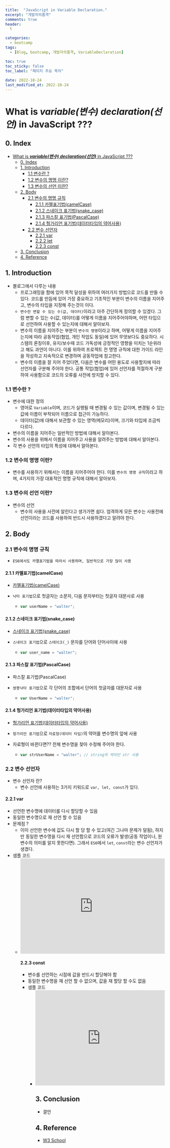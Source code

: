 ```yaml
---
title:  "JavaScript in Variable Declaration."
excerpt: "개발자의품격"
comments: true
header:
  t

categories:
  - bootcamp
tags:
  - [Blog, bootcamp, 개발자의품격, VariableDeclaration]

toc: true
toc_sticky: false
toc_label: "페이지 주요 목차" 
 
date: 2022-10-24
last_modified_at: 2022-10-24
---
```


# What is ***variable(변수) declaration(선언)*** in JavaScript ???

## 0. Index

- [What is ***variable(변수) declaration(선언)*** in JavaScript ???](#what-is-variable변수-declaration선언-in-javascript-)
  - [0. Index](#0-index)
  - [1. Introduction](#1-introduction)
    - [1.1 변수란 ?](#11-변수란-)
    - [1.2 변수의 명명 이란?](#12-변수의-명명-이란)
    - [1.3 변수의 선언 이란?](#13-변수의-선언-이란)
  - [2. Body](#2-body)
    - [2.1 변수의 명명 규칙](#21-변수의-명명-규칙)
      - [2.1.1 카멜표기법(camelCase)](#211-카멜표기법camelcase)
      - [2.1.2 스네이크 표기법(snake_case)](#212-스네이크-표기법snake_case)
      - [2.1.3 파스칼 표기법(PascalCase)](#213-파스칼-표기법pascalcase)
      - [2.1.4 헝가리언 표기법(데이터타입의 약어사용)](#214-헝가리언-표기법데이터타입의-약어사용)
    - [2.2 변수 선언자](#22-변수-선언자)
      - [2.2.1 var](#221-var)
      - [2.2.2 let](#222-let)
      - [2.2.3 const](#223-const)
  - [3. Conclusion](#3-conclusion)
  - [4. Reference](#4-reference)

## 1. Introduction 

- 블로그에서 다루는 내용
  - 프로그래밍을 함에 있어 목적 달성을 위하여 여러가지 방법으로 코드를 만들 수 있다. 코드를 만듬에 있어 가장 중요하고 기초적인 부분이 변수의 이름을 지어주고, 변수의 타입을 지정해 주는것이 이다.
  - `변수란 변할 수 있는 수(값, 데이터)`이라고 아주 간단하게 정의할 수 있겠다. 그럼 변할 수 있는 수(값, 데이터)를 어떻게 이름을 지어주어야하며, 어떤 타입으로 선언하여 사용할 수 있는지에 대해서 알아보자.
  - 변수의 이름을 지어주는 부분이 `변수의 명명`이라고 하며, 어떻게 이름을 지어주는지에 따라 공동작업(협업, 개인 작업도 동일)에 있어 무엇보다도 중요하다. 시스템의 론칭이후, 유지/보수때 코드 가독성에 긍정적인 영향을 미치는 1순위라고 해도 과언이 아니다. 이를 위하여 프로젝트 전 명명 규칙에 대한 가이드 라인을 작성하고 지속적으로 변경하며 공동작업에 참고한다.
  - 변수의 이름을 잘 지어 주었다면, 다음은 변수를 어떤 용도로 사용할지에 따라 선언자를 구분해 주어야 한다. 공통 작업(협업)에 있어 선언자를 적절하게 구분하여 사용함으로 코드의 오류를 사전에 방지할 수 있다.

### 1.1 변수란 ?

- 변수에 대한 정의
  - 영어로 `Variable`이며, 코드가 실행될 때 변경될 수 있는 값이며, 변경될 수 있는 값에 이름이 부착되어 이름으로 접근이 가능하다.
  - 데이터(값)에 대해서 보관할 수 있는 영역(메모리)이며, 크기와 타입에 조금씩 다르다.
- 변수의 이름을 지어주는 일반적인 방법에 대해서 알아본다.
- 변수의 사용을 위해서 이름을 지어주고 사용을 알려주는 방법에 대해서 알아본다.
- 각 변수 선언의 타입의 특성에 대해서 알아본다.

### 1.2 변수의 명명 이란?

- 변수를 사용하기 위해서는 이름을 지어주어야 한다. 이를 `변수의 명명 규칙`이라고 하며, 4가지의 가장 대표적인 명명 규칙에 대해서 알아보자.  

### 1.3 변수의 선언 이란?

- 변수의 선언
  - 변수의 사용을 사전에 알린다고 생가가면 쉽다. 엄격하게 모든 변수는 사용전에 선언이라는 코드를 사용하여 반드시 사용하겠다고 알려야 한다.

## 2. Body

### 2.1 변수의 명명 규칙

- `ES6에서도 카멜표기법을 따라서 사용하며, 일반적으로 가장 많이 사용`

#### 2.1.1 카멜표기법(camelCase)

- [카멜표기법(camelCase)](https://ko.wikipedia.org/wiki/%EC%B9%B4%EB%A9%9C_%ED%91%9C%EA%B8%B0%EB%B2%95)
- `낙타 표기법`으로 첫글자는 소문자, 다음 문자부터는 첫글자 대문사로 사용
  
  - ```javascript 
    var userName = "walter";
    ```

#### 2.1.2 스네이크 표기법(snake_case)

- [스네이크 표기법(snake_case)](https://ko.wikipedia.org/wiki/%EC%8A%A4%EB%84%A4%EC%9D%B4%ED%81%AC_%ED%91%9C%EA%B8%B0%EB%B2%95)
- `스네이크 표기법`으로 `스테이크(_)` 문자를 단어와 단어사이에 사용
  
  - ```javascript 
    var user_name = "walter";
    ```

#### 2.1.3 파스칼 표기법(PascalCase)

- 파스칼 표기법(PascalCase)
- `쌍봉낙타 표기법`으로 각 단어의 조합에서 단어의 첫글자를 대문자로 사용
  
  - ```javascript 
    var UserName = "walter";
    ```

#### 2.1.4 헝가리언 표기법(데이터타입의 약어사용)

- [헝가리언 표기법(데이터타입의 약어사용)](https://ko.wikipedia.org/wiki/%ED%97%9D%EA%B0%80%EB%A6%AC%EC%95%88_%ED%91%9C%EA%B8%B0%EB%B2%95)
- `헝가리언 표기법`으로 `자료형(데이터 타입)`의 약어를 변수명의 앞에 사용
- 자료형이 바뀐다면?? 전체 변수명을 찾아 수정해 주어야 한다.

  - ```javascript 
    var strUserName = "walter"; // string의 약어인 str 사용
    ```

### 2.2 변수 선언자

- 변수 선언자 란?
  - 변수 선언에 사용하는 3가지 키워드로 `var, let, const`가 있다.
  
#### 2.2.1 var

- 선언한 변수명에 데이터를 다시 할당할 수 있음
- 동일한 변수명으로 재 선언 할 수 있음
- 문제점 ?
  - 이미 선언한 변수에 값도 다시 할 당 할 수 있고(여긴 그나마 문제가 덜됨), 하지만 동일한 변수명을 다시 재 선언함으로 코드의 오류가 발생(공동 작업이나, 원 변수의 의미를 알지 못한다면). 그래서 `ES6`에서 `let`, `const`라는 변수 선언자가 생겼다.
- 샘플 코드
  - <iframe height="300" style="width: 100%;" scrolling="no" title="var variable" src="https://codepen.io/jh3010/embed/ExRVyeg?default-tab=js%2Cresult&theme-id=dark" frameborder="no" loading="lazy" allowtransparency="true" allowfullscreen="true"/>

#### 2.2.2 let

- 선언한 변수명에 데이터를 다시 할달할 수 있음
- 동일한 변수명으로 재 선언 할 수 없음
- 샘플 코드
  - <iframe height="300" style="width: 100%;" scrolling="no" title="let variable" src="https://codepen.io/jh3010/embed/vYrNKVR?default-tab=js%2Cresult&theme-id=dark" frameborder="no" loading="lazy" allowtransparency="true" allowfullscreen="true">
  See the Pen <a href="https://codepen.io/jh3010/pen/vYrNKVR">
  let variable</a> by walter (<a href="https://codepen.io/jh3010">@jh3010</a>)
  on <a href="https://codepen.io">CodePen</a>.
</iframe>

#### 2.2.3 const

- 변수를 선언하는 시점에 값을 반드시 할당해야 함
- 동일한 변수명을 재 선언 할 수 없으며, 값을 재 할당 할 수도 없음
- 샘플 코드
  - <iframe height="300" style="width: 100%;" scrolling="no" title="const variable" src="https://codepen.io/jh3010/embed/eYKpzQJ?default-tab=js%2Cresult&theme-id=dark" frameborder="no" loading="lazy" allowtransparency="true" allowfullscreen="true">
  See the Pen <a href="https://codepen.io/jh3010/pen/eYKpzQJ">
  const variable</a> by walter (<a href="https://codepen.io/jh3010">@jh3010</a>)
  on <a href="https://codepen.io">CodePen</a>.
</iframe>

## 3. Conclusion

- 결언

## 4. Reference

- [W3 School](https://www.w3schools.com/html/html_images_imagemap.asp)